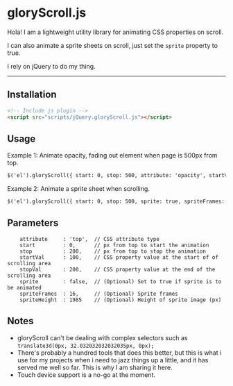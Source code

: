 gloryScroll.js
=====================


Hola! I am a lightweight utility library for animating CSS properties on scroll. 

I can also animate a sprite sheets on scroll, just set the `sprite` property to true.

I rely on jQuery to do my thing.

----------

Installation
---------

```html
<!-- Include js plugin -->
<script src="scripts/jQuery.gloryScroll.js"></script>
```



Usage
---------

Example 1: Animate opacity, fading out element when page is 500px from top.

```html
$('el').gloryScroll({ start: 0, stop: 500, attribute: 'opacity', startVal: '1.0', stopVal: '0.0' });
```

Example 2: Animate a sprite sheet when scrolling.

```html
$('el').gloryScroll({ start: 0, stop: 500, sprite: true, spriteFrames: '16', spriteHeight: '2000' });
```

Parameters
---------

        attribute     : 'top',  // CSS attribute type
        start         : 0,      // px from top to start the animation
        stop          : 200,    // px from top to stop the animation
        startVal      : 100,    // CSS property value at the start of of scrolling area
        stopVal       : 200,    // CSS property value at the end of the scrolling area
        sprite        : false,  // (Optional) Set to true if sprite is to be animated
        spriteFrames  : 16,     // (Optional) Sprite frames
        spriteHeight  : 1985    // (Optional) Height of sprite image (px)


Notes
---------
 
 - gloryScroll can't be dealing with complex selectors such as ``` translate3d(0px, 32.032032032032035px, 0px); ``` 
 - There's probably a hundred tools that does this better, but this is what i use for my projects when i need to jazz things up a little, and it has served me well so far. This is why I am sharing it here.
 - Touch device support is a no-go at the moment.
